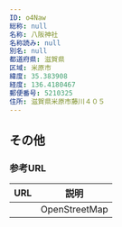 ```yaml
---
ID: o4Naw
総称: null
名称: 八阪神社
名称読み: null
別名: null
都道府県: 滋賀県
区域: 米原市
緯度: 35.383908
経度: 136.4180467
郵便番号: 5210325
住所: 滋賀県米原市藤川４０５
---
```


## その他

### 参考URL

| URL | 説明          |
| --- | ------------- |
|     | OpenStreetMap |
